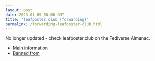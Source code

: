 ```yaml
---
layout: post
date: 2023-01-09 00:00 GMT
title: "leafposter.club (forwarding)"
permalink: /forwarding-leafposter-club.html
---
```


No longer updated - check leafposter.club on the Fediverse Almanac.

* [Main information](https://www.fediversealmanac.com/api/v1/instances/leafposter.club)
* [Banned from](https://www.fediversealmanac.com/api/v1/instances/leafposter.club/banned_from)

